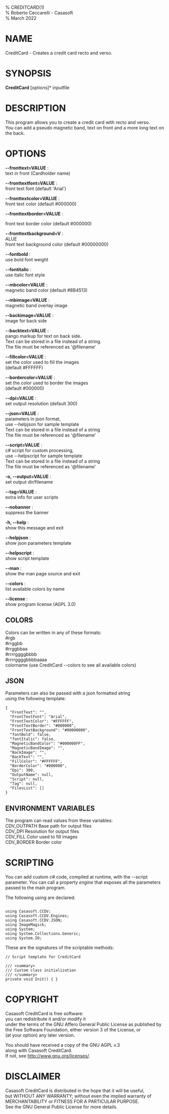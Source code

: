 % CREDITCARD(1)  
% Roberto Ceccarelli - Casasoft  
% March 2022

# NAME
CreditCard - Creates a credit card recto and verso.

# SYNOPSIS
**CreditCard** \[options\]\* inputfile

# DESCRIPTION
This program allows you to create a credit card with recto and verso.     
You can add a pseudo magnetic band, text on front and a more long text on the back.

# OPTIONS
**--fronttext=VALUE** :  
text in front \(Cardholder name\)  


**--fronttextfont=VALUE** :  
front text font \(default 'Arial'\)  


**--fronttextcolor=VALUE** :  
front text color \(default \#000000\)  


**--fronttextborder=VALUE** :  
  
front text border color \(default \#000000\)  


**--fronttextbackground=V** :  
ALUE  
front text background color \(default \#00000000\)  


**--fontbold** :  
use bold font weight  


**--fontitalic** :  
use italic font style  


**--mbcolor=VALUE** :  
magnetic band color \(default \#8B4513\)  


**--mbimage=VALUE** :  
magnetic band overlay image  


**--backimage=VALUE** :  
image for back side  


**--backtext=VALUE** :  
pango markup for text on back side.  
Text can be stored in a file instead of a string.  
The file must be referenced as '@filename'  


**--fillcolor=VALUE** :  
set the color used to fiil the images  
\(default \#FFFFFF\)  


**--bordercolor=VALUE** :  
set the color used to border the images  
\(default \#000000\)  


**--dpi=VALUE** :  
set output resolution \(default 300\)  


**--json=VALUE** :  
parameters in json format,  
use --helpjson for sample template  
Text can be stored in a file instead of a string  
The file must be referenced as '@filename'  


**--script=VALUE** :  
c\# script for custom processing,  
use --helpscript for sample template  
Text can be stored in a file instead of a string  
The file must be referenced as '@filename'  


**-o, --output=VALUE** :  
set output dir/filename  


**--tag=VALUE** :  
extra info for user scripts  


**--nobanner** :  
suppress the banner  


**-h, --help** :  
show this message and exit  


**--helpjson** :  
show json parameters template  


**--helpscript** :  
show script template  


**--man** :  
show the man page source and exit  


**--colors** :  
list available colors by name  


**--license** :  
show program license \(AGPL 3.0\)  


## COLORS
Colors can be written in any of these formats:  
  \#rgb  
  \#rrggbb  
  \#rrggbbaa  
  \#rrrrggggbbbb  
  \#rrrrggggbbbbaaaa  
  colorname    \(use CreditCard --colors  to see all available colors\)

## JSON
Parameters can also be passed with a json formatted string  
using the following template:  

~~~
{
  "FrontText": "",
  "FrontTextFont": "Arial",
  "FrontTextColor": "#FFFFFF",
  "FrontTextBorder": "#000000",
  "FrontTextBackground": "#00000000",
  "fontBold": false,
  "fontItalic": false,
  "MagneticBandColor": "#000000FF",
  "MagneticBandImage": "",
  "BackImage": "",
  "BackText": "",
  "FillColor": "#FFFFFF",
  "BorderColor": "#000000",
  "Dpi": 300,
  "OutputName": null,
  "Script": null,
  "Tag": null,
  "FilesList": []
}
~~~

## ENVIRONMENT VARIABLES
The program can read values from these variables:  
  CDV\_OUTPATH  Base path for output files  
  CDV\_DPI      Resolution for output files  
  CDV\_FILL     Color used to fill images  
  CDV\_BORDER   Border color

# SCRIPTING
You can add custom c# code, compiled at runtime, with the --script parameter.
You can call a property *engine* that exposes all the parameters passed
to the main program.

The following using are declared:  
~~~

using Casasoft.CCDV;
using Casasoft.CCDV.Engines;
using Casasoft.CCDV.JSON;
using ImageMagick;
using System;
using System.Collections.Generic;
using System.IO;

~~~

These are the signatures of the scriptable methods:

~~~
// Script template for CreditCard

/// <summary>
/// Custom class initialization
/// </summary>
private void Init() { }

~~~

# COPYRIGHT
Casasoft CreditCard is free software:  
you can redistribute it and/or modify it  
under the terms of the GNU Affero General Public License as published by  
the Free Software Foundation, either version 3 of the License, or  
\(at your option\) any later version.  

You should have received a copy of the GNU AGPL v.3  
along with Casasoft CreditCard.  
If not, see <http://www.gnu.org/licenses/>.  

# DISCLAIMER
Casasoft CreditCard is distributed in the hope that it will be useful,  
but WITHOUT ANY WARRANTY; without even the implied warranty of  
MERCHANTABILITY or FITNESS FOR A PARTICULAR PURPOSE.   
See the GNU General Public License for more details.
